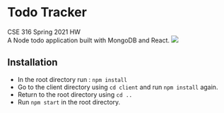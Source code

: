 

# Todo Tracker
CSE 316 Spring 2021 HW<br />
A Node todo application built with MongoDB and React.
<img src='http://g.recordit.co/qEbHvyjR3P.gif'/>

## Installation

- In the root directory run :
  `npm install`
- Go to the client directory using `cd client` and run `npm install` again.
- Return to the root directory using `cd ..`
- Run `npm start` in the root directory.

